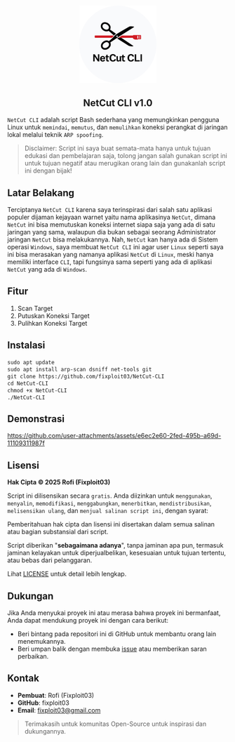 <div align="center">
  <img src="https://github.com/fixploit03/NetCut-CLI/blob/main/img/LOGO%20NetCut%20CLI%20(revisi).png" width="35%"/>
  <br>
  <h2>NetCut CLI v1.0</h2>
</div>

`NetCut CLI` adalah script Bash sederhana yang memungkinkan pengguna Linux untuk `memindai`, `memutus`, dan `memulihkan` koneksi perangkat di jaringan lokal melalui teknik `ARP spoofing`.

> Disclaimer: Script ini saya buat semata-mata hanya untuk tujuan edukasi dan pembelajaran saja, tolong jangan salah gunakan script ini untuk tujuan negatif atau merugikan orang lain dan gunakanlah script ini dengan bijak!

## Latar Belakang

Terciptanya `NetCut CLI` karena saya terinspirasi dari salah satu aplikasi populer dijaman kejayaan warnet yaitu nama aplikasinya `NetCut`, dimana `NetCut` ini bisa memutuskan koneksi internet siapa saja yang ada di satu jaringan yang sama, walaupun dia bukan sebagai seorang Administrator jaringan `NetCut` bisa melakukannya. Nah, `NetCut` kan hanya ada di Sistem operasi `Windows`, saya membuat `NetCut CLI` ini agar user `Linux` seperti saya ini bisa merasakan yang namanya aplikasi `NetCut` di `Linux`, meski hanya memiliki interface `CLI`, tapi fungsinya sama seperti yang ada di aplikasi `NetCut` yang ada di `Windows`.

## Fitur 

1. Scan Target
2. Putuskan Koneksi Target
3. Pulihkan Koneksi Target

## Instalasi

```
sudo apt update
sudo apt install arp-scan dsniff net-tools git
git clone https://github.com/fixploit03/NetCut-CLI
cd NetCut-CLI
chmod +x NetCut-CLI
./NetCut-CLI
```

## Demonstrasi

https://github.com/user-attachments/assets/e6ec2e60-2fed-495b-a69d-11109311987f

## Lisensi

**Hak Cipta © 2025 Rofi (Fixploit03)**

Script ini dilisensikan secara `gratis`. Anda diizinkan untuk `menggunakan`, `menyalin`, `memodifikasi`, `menggabungkan`, `menerbitkan`, `mendistribusikan`, `melisensikan ulang`, dan `menjual salinan script ini`, dengan syarat:

Pemberitahuan hak cipta dan lisensi ini disertakan dalam semua salinan atau bagian substansial dari script.

Script diberikan "**sebagaimana adanya**", tanpa jaminan apa pun, termasuk jaminan kelayakan untuk diperjualbelikan, kesesuaian untuk tujuan tertentu, atau bebas dari pelanggaran.

Lihat [LICENSE](https://github.com/fixploit03/NetCut-CLI/blob/main/LICENSE) untuk detail lebih lengkap.

## Dukungan

Jika Anda menyukai proyek ini atau merasa bahwa proyek ini bermanfaat, Anda dapat mendukung proyek ini dengan cara berikut:

- Beri bintang pada repositori ini di GitHub untuk membantu orang lain menemukannya.
- Beri umpan balik dengan membuka [issue](https://github.com/fixploit03/NetCut-CLI/issues) atau memberikan saran perbaikan.

## Kontak

- **Pembuat**: Rofi (Fixploit03)
- **GitHub**: fixploit03
- **Email**: fixploit03@gmail.com

> Terimakasih untuk komunitas Open-Source untuk inspirasi dan dukungannya.
